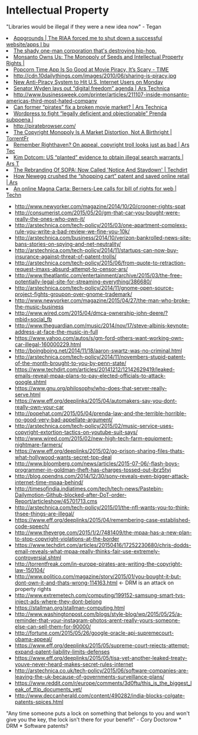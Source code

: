 # Intellectual Property

"Libraries would be illegal if they were a new idea now" - Tegan

<li><a href="http://blog.appgrounds.com/the-riaa-forced-me-to-shut-down/" time_added="1388500095" tags="">Appgrounds | The RIAA forced me to shut down a successful website/apps I bu</a></li>
<li><a href="http://www.slate.com/articles/arts/culturebox/2006/11/jayz_versus_the_sample_troll.html" time_added="1391984776" tags="">The shady one-man corporation that's destroying hip-hop.</a></li>
<li><a href="http://darkecologies.com/2014/03/16/monsanto-owns-us-the-monopoly-of-seeds-and-intellectual-property-rights/" time_added="1395001800" tags="">Monsanto Owns Us: The Monopoly of Seeds and Intellectual Property Rights | </a></li>
<li><a href="http://time.com/18867/popcorn-time-is-so-good-at-movie-piracy-its-scary/" time_added="1394519606" tags="">Popcorn Time App Is So Good at Movie Piracy, It’s Scary - TIME</a></li>
<li><a href="http://cdn.10dailythings.com/images/2010/06/sharing-is-piracy.jpg" time_added="1401305350" tags="">http://cdn.10dailythings.com/images/2010/06/sharing-is-piracy.jpg</a></li>
<li><a href="http://mashable.com/2013/02/24/anti-piracy-system/" time_added="1361771816" tags="">New Anti-Piracy System to Hit U.S. Internet Users on Monday</a></li>
<li><a href="http://arstechnica.com/tech-policy/2013/01/senator-wyden-lays-out-digital-freedom-agenda-at-ces/ time_added="1358282255" tags="">Senator Wyden lays out “digital freedom” agenda | Ars Technica</a></li>
<li><a href="http://www.businessweek.com/printer/articles/211107-inside-monsanto-americas-third-most-hated-company" time_added="1404419647" tags="">http://www.businessweek.com/printer/articles/211107-inside-monsanto-americas-third-most-hated-company</a></li>
<li><a href="http://arstechnica.com/information-technology/2014/01/where-movie-makers-and-former-pirates-are-starting-to-get-along/2/" time_added="1390416229" tags="">Can former “pirates” fix a broken movie market? | Ars Technica</a></li>
<li><a href="http://arstechnica.com/tech-policy/2013/03/wordpress-to-fight-legally-deficient-and-objectionable-prenda-subpoena/" time_added="1362958101" tags="">Wordpress to fight “legally deficient and objectionable” Prenda subpoena | </a></li>
<li><a href="http://piratebrowser.com/" time_added="1389286756" tags="">http://piratebrowser.com/</a></li>
<li><a href="http://torrentfreak.com/the-copyright-monopoly-is-a-market-distortion-not-a-birthright-121216/" time_added="1355882256" tags="">The Copyright Monopoly Is A Market Distortion, Not A Birthright | TorrentFr</a></li>
<li><a href="http://arstechnica.com/tech-policy/2013/02/remember-righthaven-on-appeal-copyright-troll-looks-just-as-bad/" time_added="1360164390" tags="">Remember Righthaven? On appeal, copyright troll looks just as bad | Ars Tec</a></li>
<li><a href="http://arstechnica.com/tech-policy/2013/01/kim-dotcom-us-planted-evidence-to-obtain-illegal-search-warrants/" time_added="1357241330" tags="">Kim Dotcom: US “planted” evidence to obtain illegal search warrants | Ars T</a></li>
<li><a href="http://www.techdirt.com/articles/20140313/17470826574/rebranding-sopa-now-called-notice-staydown.shtml" time_added="1394829354" tags="">The Rebranding Of SOPA: Now Called 'Notice And Staydown' | Techdirt</a></li>
<li><a href="http://arstechnica.com/tech-policy/2013/01/how-newegg-crushed-the-shopping-cart-patent-and-saved-online-retail/" time_added="1359336185" tags="">How Newegg crushed the “shopping cart” patent and saved online retail | Ars</a></li>
<li><a href="http://www.theguardian.com/technology/2014/mar/12/online-magna-carta-berners-lee-web" time_added="1394594327" tags="">An online Magna Carta: Berners-Lee calls for bill of rights for web | Techn</a></li>



* http://www.newyorker.com/magazine/2014/10/20/crooner-rights-spat
* http://consumerist.com/2015/05/20/gm-that-car-you-bought-were-really-the-ones-who-own-it/
* http://arstechnica.com/tech-policy/2015/03/one-apartment-complexs-rule-you-write-a-bad-review-we-fine-you-10k/
* http://arstechnica.com/business/2014/10/verizon-bankrolled-news-site-bans-stories-on-spying-and-net-neutrality/
* http://arstechnica.com/tech-policy/2014/11/startups-can-now-buy-insurance-against-threat-of-patent-trolls/
* http://arstechnica.com/tech-policy/2015/06/from-quote-to-retraction-request-imaxs-absurd-attempt-to-censor-ars/
* http://www.theatlantic.com/entertainment/archive/2015/03/the-free-potentially-legal-site-for-streaming-everything/386680/
* http://arstechnica.com/tech-policy/2014/11/gnome-open-source-project-fights-groupon-over-gnome-trademark/
* http://www.newyorker.com/magazine/2015/04/27/the-man-who-broke-the-music-business
* http://www.wired.com/2015/04/dmca-ownership-john-deere/?mbid=social_fb
* http://www.theguardian.com/music/2014/nov/17/steve-albinis-keynote-address-at-face-the-music-in-full
* https://www.yahoo.com/autos/s/gm-ford-others-want-working-own-car-illegal-160000229.html
* http://boingboing.net/2014/11/18/aaron-swartz-was-no-criminal.html
* http://arstechnica.com/tech-policy/2014/11/novembers-stupid-patent-of-the-month-brought-to-you-by-penn-state/
* https://www.techdirt.com/articles/20141212/12142629419/leaked-emails-reveal-mpaa-plans-to-pay-elected-officials-to-attack-google.shtml
* https://www.gnu.org/philosophy/who-does-that-server-really-serve.html
* https://www.eff.org/deeplinks/2015/04/automakers-say-you-dont-really-own-your-car
* http://popehat.com/2015/05/04/prenda-law-and-the-terrible-horrible-no-good-very-bad-appellate-argument/
* http://arstechnica.com/tech-policy/2015/02/music-service-uses-copyright-extortion-tactics-on-youtube-suit-says/
* http://www.wired.com/2015/02/new-high-tech-farm-equipment-nightmare-farmers/
* https://www.eff.org/deeplinks/2015/02/go-prison-sharing-files-thats-what-hollywood-wants-secret-tpp-deal
* http://www.bloomberg.com/news/articles/2015-07-06/-flash-boys-programmer-in-goldman-theft-has-charges-tossed-out-ibrz5tyj
* http://blog.opendns.com/2014/12/30/sony-reveals-even-bigger-attack-internet-time-mpaa-behind/
* http://timesofindia.indiatimes.com/tech/tech-news/Pastebin-Dailymotion-Github-blocked-after-DoT-order-Report/articleshow/45701713.cms
* http://arstechnica.com/tech-policy/2015/01/the-nfl-wants-you-to-think-thsee-things-are-illegal/
* https://www.eff.org/deeplinks/2015/04/remembering-case-established-code-speech/
* http://www.theverge.com/2015/1/2/7481409/the-mpaa-has-a-new-plan-to-stop-copyright-violations-at-the-border
* https://www.techdirt.com/articles/20150416/17252230680/chris-dodds-email-reveals-what-mpaa-really-thinks-fair-use-extremely-controversial.shtml
* http://torrentfreak.com/in-europe-pirates-are-writing-the-copyright-law-150104/
* http://www.politico.com/magazine/story/2015/01/you-bought-it-but-dont-own-it-and-thats-wrong-114163.html <- DRM is an attack on property rights
* http://www.extremetech.com/computing/199152-samsung-smart-tvs-inject-ads-where-they-dont-belong
* https://stallman.org/stallman-computing.html
* http://www.washingtonpost.com/blogs/style-blog/wp/2015/05/25/a-reminder-that-your-instagram-photos-arent-really-yours-someone-else-can-sell-them-for-90000/
* http://fortune.com/2015/05/26/google-oracle-api-supremecourt-obama-appeal/
* https://www.eff.org/deeplinks/2015/05/supreme-court-rejects-attempt-expand-patent-liability-limits-defenses
* https://www.eff.org/deeplinks/2015/05/tisa-yet-another-leaked-treaty-youve-never-heard-makes-secret-rules-internet
* http://arstechnica.co.uk/tech-policy/2015/06/software-companies-are-leaving-the-uk-because-of-governments-surveillance-plans/
* https://www.reddit.com/r/europe/comments/3d0ftu/this_is_the_biggest_leak_of_ttip_documents_yet/
* http://www.deccanherald.com/content/490282/india-blocks-colgate-patents-spices.html


"Any time someone puts a lock on something that belongs to you and won't give you the key, the lock isn't there for your benefit" - Cory Doctorow
	* DRM
	* Software patents?


